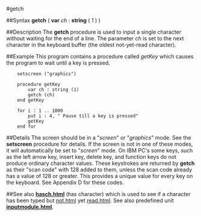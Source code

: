 
#getch

##Syntax
**getch** ( **var** _ch_ : **string** ( 1 ) )



##Description
The **getch** procedure is used to input a single character without waiting for the end of a line. The parameter _ch_ is set to the next character in the keyboard buffer (the oldest not-yet-read character).



##Example
This program contains a procedure called _getKey_ which causes the program to wait until a key is pressed.


        setscreen ("graphics")
        
        procedure getKey
            var ch : string (1)
            getch (ch)
        end getKey
        
        for i : 1 .. 1000
            put i : 4, " Pause till a key is pressed"
            getKey
        end for
##Details
The screen should be in a "_screen_" or "_graphics_" mode. See the **setscreen** procedure for details. If the screen is not in one of these modes, it will automatically be set to "_screen_" mode.
On IBM PC's some keys, such as the left arrow key, insert key, delete key, and function keys do not produce ordinary character values. These keystrokes are returned by **getch** as their "scan code" with 128 added to them, unless the scan code already has a value of 128 or greater. This provides a unique value for every key on the keyboard. See Appendix D for these codes.



##See also
**[hasch.html](hasch)** (has character) which is used to see if a character has been typed but [not.html](not) yet [read.html](read).
See also predefined unit **[inputmodule.html](Input)**.


